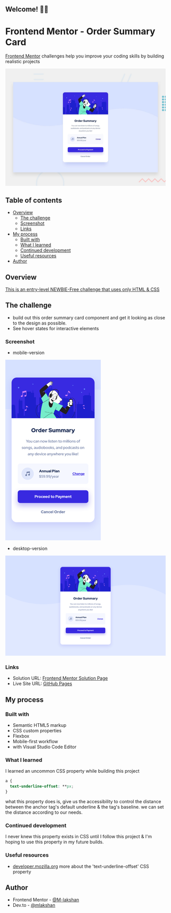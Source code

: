 ## Welcome! 👋🏼

# Frontend Mentor - Order Summary Card

[Frontend Mentor](https://www.frontendmentor.io) challenges help you improve your coding skills by building realistic projects

![This is the design preview for the Order Summary Card coding challenge](./%23Order%20Summary%20Component%20Main/%23Frontend%20Mentor/design/desktop-preview.jpg)


## Table of contents    

- [Overview](#overview)
  - [The challenge](#the-challenge)
  - [Screenshot](#screenshot)
  - [Links](#links)
- [My process](#my-process)
  - [Built with](#built-with)
  - [What I learned](#what-i-learned)
  - [Continued development](#continued-development)
  - [Useful resources](#useful-resources)
- [Author](#author)

## Overview

[This is an entry-level NEWBIE-Free challenge that uses only HTML & CSS](https://www.frontendmentor.io/challenges/order-summary-component-QlPmajDUj)

## The challenge

- build out this order summary card component and get it looking as close to the design as possible.
- See hover states for interactive elements

### Screenshot

- mobile-version 
<img src="./docs/solutions/Order-Summary-Component-Main-Mobile.png" width="300" height="auto">
 
- desktop-version <br/>
<img src="./docs/solutions/Order-Summary-Component-Main-Desktop.png" width="600" height="auto">

### Links

- Solution URL: [Frontend Mentor Solution Page](https://github.com/M-lakshan/FM_Challenge-Order-Summary-Component-Main)
- Live Site URL: [GitHub Pages](https://m-lakshan.github.io/FM_Challenge-Order-Summary-Component-Main/)

## My process

### Built with

- Semantic HTML5 markup
- CSS custom properties
- Flexbox
- Mobile-first workflow
- with Visual Studio Code Editor

### What I learned

I learned an uncommon CSS property while building this project

```css
a {
  text-underline-offset: **px;
}
```
what this property does is, give us the accessibility to control the distance between the anchor tag's default underline & the tag's baseline. we can set the distance according to our needs.

### Continued development

I never knew this property exists in CSS until I follow this project & I'm hoping to use this property in my future builds.

### Useful resources

- [developer.mozilla.org](https://developer.mozilla.org/en-US/docs/Web/CSS/text-underline-offset) more about the 'text-underline-offset' CSS property 

## Author

- Frontend Mentor - [@M-lakshan](https://www.frontendmentor.io/profile/M-lakshan)
- Dev.to - [@mlakshan](https://dev.to/mlakshan)
